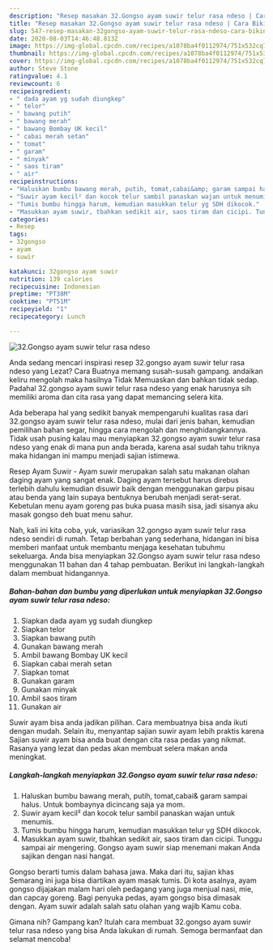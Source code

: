 ```yaml
---
description: "Resep masakan 32.Gongso ayam suwir telur rasa ndeso | Cara Bikin 32.Gongso ayam suwir telur rasa ndeso Yang Lezat"
title: "Resep masakan 32.Gongso ayam suwir telur rasa ndeso | Cara Bikin 32.Gongso ayam suwir telur rasa ndeso Yang Lezat"
slug: 547-resep-masakan-32gongso-ayam-suwir-telur-rasa-ndeso-cara-bikin-32gongso-ayam-suwir-telur-rasa-ndeso-yang-lezat
date: 2020-08-03T14:46:48.813Z
image: https://img-global.cpcdn.com/recipes/a1078ba4f0112974/751x532cq70/32gongso-ayam-suwir-telur-rasa-ndeso-foto-resep-utama.jpg
thumbnail: https://img-global.cpcdn.com/recipes/a1078ba4f0112974/751x532cq70/32gongso-ayam-suwir-telur-rasa-ndeso-foto-resep-utama.jpg
cover: https://img-global.cpcdn.com/recipes/a1078ba4f0112974/751x532cq70/32gongso-ayam-suwir-telur-rasa-ndeso-foto-resep-utama.jpg
author: Steve Stone
ratingvalue: 4.1
reviewcount: 6
recipeingredient:
- " dada ayam yg sudah diungkep"
- " telor"
- " bawang putih"
- " bawang merah"
- " bawang Bombay UK kecil"
- " cabai merah setan"
- " tomat"
- " garam"
- " minyak"
- " saos tiram"
- " air"
recipeinstructions:
- "Haluskan bumbu bawang merah, putih, tomat,cabai&amp; garam sampai halus. Untuk bombaynya dicincang saja ya mom."
- "Suwir ayam kecil² dan kocok telur sambil panaskan wajan untuk menumis."
- "Tumis bumbu hingga harum, kemudian masukkan telur yg SDH dikocok."
- "Masukkan ayam suwir, tbahkan sedikit air, saos tiram dan cicipi. Tunggu sampai air mengering. Gongso ayam suwir siap menemani makan Anda sajikan dengan nasi hangat."
categories:
- Resep
tags:
- 32gongso
- ayam
- suwir

katakunci: 32gongso ayam suwir 
nutrition: 139 calories
recipecuisine: Indonesian
preptime: "PT38M"
cooktime: "PT51M"
recipeyield: "1"
recipecategory: Lunch

---
```



![32.Gongso ayam suwir telur rasa ndeso](https://img-global.cpcdn.com/recipes/a1078ba4f0112974/751x532cq70/32gongso-ayam-suwir-telur-rasa-ndeso-foto-resep-utama.jpg)

Anda sedang mencari inspirasi resep 32.gongso ayam suwir telur rasa ndeso yang Lezat? Cara Buatnya memang susah-susah gampang. andaikan keliru mengolah maka hasilnya Tidak Memuaskan dan bahkan tidak sedap. Padahal 32.gongso ayam suwir telur rasa ndeso yang enak harusnya sih memiliki aroma dan cita rasa yang dapat memancing selera kita.

Ada beberapa hal yang sedikit banyak mempengaruhi kualitas rasa dari 32.gongso ayam suwir telur rasa ndeso, mulai dari jenis bahan, kemudian pemilihan bahan segar, hingga cara mengolah dan menghidangkannya. Tidak usah pusing kalau mau menyiapkan 32.gongso ayam suwir telur rasa ndeso yang enak di mana pun anda berada, karena asal sudah tahu triknya maka hidangan ini mampu menjadi sajian istimewa.

Resep Ayam Suwir - Ayam suwir merupakan salah satu makanan olahan daging ayam yang sangat enak. Daging ayam tersebut harus direbus terlebih dahulu kemudian disuwir baik dengan menggunakan garpu pisau atau benda yang lain supaya bentuknya berubah menjadi serat-serat. Kebetulan menu ayam goreng pas buka puasa masih sisa, jadi sisanya aku masak gongso deh buat menu sahur.


Nah, kali ini kita coba, yuk, variasikan 32.gongso ayam suwir telur rasa ndeso sendiri di rumah. Tetap berbahan yang sederhana, hidangan ini bisa memberi manfaat untuk membantu menjaga kesehatan tubuhmu sekeluarga. Anda bisa menyiapkan 32.Gongso ayam suwir telur rasa ndeso menggunakan 11 bahan dan 4 tahap pembuatan. Berikut ini langkah-langkah dalam membuat hidangannya.

<!--inarticleads1-->

##### Bahan-bahan dan bumbu yang diperlukan untuk menyiapkan 32.Gongso ayam suwir telur rasa ndeso:

1. Siapkan  dada ayam yg sudah diungkep
1. Siapkan  telor
1. Siapkan  bawang putih
1. Gunakan  bawang merah
1. Ambil  bawang Bombay UK kecil
1. Siapkan  cabai merah setan
1. Siapkan  tomat
1. Gunakan  garam
1. Gunakan  minyak
1. Ambil  saos tiram
1. Gunakan  air


Suwir ayam bisa anda jadikan pilihan. Cara membuatnya bisa anda ikuti dengan mudah. Selain itu, menyantap sajian suwir ayam lebih praktis karena Sajian suwir ayam bisa anda buat dengan cita rasa pedas yang nikmat. Rasanya yang lezat dan pedas akan membuat selera makan anda meningkat. 

<!--inarticleads2-->

##### Langkah-langkah menyiapkan 32.Gongso ayam suwir telur rasa ndeso:

1. Haluskan bumbu bawang merah, putih, tomat,cabai&amp; garam sampai halus. Untuk bombaynya dicincang saja ya mom.
1. Suwir ayam kecil² dan kocok telur sambil panaskan wajan untuk menumis.
1. Tumis bumbu hingga harum, kemudian masukkan telur yg SDH dikocok.
1. Masukkan ayam suwir, tbahkan sedikit air, saos tiram dan cicipi. Tunggu sampai air mengering. Gongso ayam suwir siap menemani makan Anda sajikan dengan nasi hangat.


Gongso berarti tumis dalam bahasa jawa. Maka dari itu, sajian khas Semarang ini juga bisa diartikan ayam masak tumis. Di kota asalnya, ayam gongso dijajakan malam hari oleh pedagang yang juga menjual nasi, mie, dan capcay goreng. Bagi penyuka pedas, ayam gongso bisa dimasak dengan. Ayam suwir adalah salah satu olahan yang wajib Kamu coba. 

Gimana nih? Gampang kan? Itulah cara membuat 32.gongso ayam suwir telur rasa ndeso yang bisa Anda lakukan di rumah. Semoga bermanfaat dan selamat mencoba!
